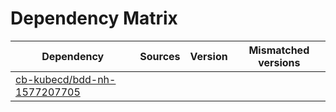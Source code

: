 # Dependency Matrix

Dependency | Sources | Version | Mismatched versions
---------- | ------- | ------- | -------------------
[cb-kubecd/bdd-nh-1577207705](https://github.com/cb-kubecd/bdd-nh-1577207705.git) |  | []() | 
